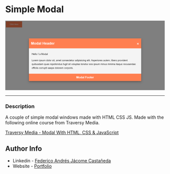 # Simple Modal

![Project Image](./main_img.png)

---

### Description
A couple of simple modal windows made with HTML CSS JS. Made with the following online course from Traversy Media.

[Traversy Media - Modal With HTML, CSS & JavaScript](https://www.youtube.com/watch?v=6ophW7Ask_0&ab_channel=TraversyMedia)


## Author Info

- Linkedin - [Federico Andrés Jácome Castañeda](https://www.linkedin.com/in/federicojacome/)
- Website - [Portfolio](http://fedeandresdeveloper.online/)

